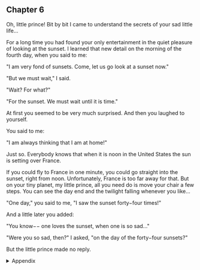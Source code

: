 ## Chapter 6


Oh, little prince! Bit by bit I came to understand the secrets of your sad little life...

For a long time you had found your only entertainment in the quiet pleasure of looking at the sunset. I learned that new detail on the morning of the fourth day, when you said to me:

"I am very fond of sunsets. Come, let us go look at a sunset now."

"But we must wait," I said.

"Wait? For what?"

"For the sunset. We must wait until it is time."

At first you seemed to be very much surprised. And then you laughed to yourself.

You said to me:

"I am always thinking that I am at home!"

Just so. Everybody knows that when it is noon in the United States the sun is setting over France.

If you could fly to France in one minute, you could go straight into the sunset, right from noon. Unfortunately, France is too far away for that. But on your tiny planet, my little prince, all you need do is move your chair a few steps. You can see the day end and the twilight falling whenever you like...

"One day," you said to me, "I saw the sunset forty−four times!"

And a little later you added:

"You know−− one loves the sunset, when one is so sad..."

"Were you so sad, then?" I asked, "on the day of the forty−four sunsets?"

But the little prince made no reply.


<details>
<summary>Appendix</summary>

<p>小王子喜欢看日落，甚至有段时间，小王子惟一的乐趣就是看日落。</p>

<p>小王子居住的星球很小，所以小王子可以随时看到日落——只需要去到星球的另一面。</p>

<p>小王子说，当一个人悲伤的时候，就会喜欢看日落。</p>

<p>小王子说，有一天，他看了 44 次日落。</p>

<p>为什么？</p>

<p>他没有回答。</p>

</details>